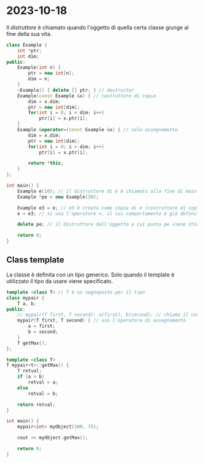 # 2023-10-18

Il *distruttore* è chiamato quando l'oggetto di quella certa classe giunge al fine della sua vita.

```cpp
class Example {
    int *ptr;
    int dim;
public:
    Example(int n) {
        ptr = new int[n];
        dim = n;
    }
    ~Example() { delete [] ptr; } // destructor
    Example(const Example &x) { // costruttore di copia
        dim = x.dim;
        ptr = new int[dim];
        for(int i = 0; i < dim; i++)
            ptr[i] = x.ptr[i];
    }
    Example &operator=(const Example &x) { // solo assegnamento
        dim = x.dim;
        ptr = new int[dim];
        for(int i = 0; i < dim; i++)
            ptr[i] = x.ptr[i];

        return *this;
    }
};

int main() {
    Example e(10); // il distruttore di e è chiamato alla fine di main
    Example *pe = new Example(30);

    Example e3 = e; // e3 è creato come copia di e (costruttore di copia)
    e = e3; // si usa l'operatore =, il cui comportamento è già definito nella classe

    delete pe; // il distruttore dell'oggetto a cui punta pe viene chiamato esplicitamente

    return 0;
}
```

## Class template

La classe è definita con un tipo generico. Solo quando il template è utilizzato il tipo da usare viene specificato.

```cpp
template <class T> // T è un segnaposto per il tipo
class mypair {
    T a, b;
public:
    // mypair(T first, T second): a(first), b(second); // chiama il costruttore di copia
    mypair(T first, T second) { // usa l'operatore di assegnamento
        a = first;
        b = second;
    }
    T getMax();
};

template <class T>
T mypair<t>::getMax() {
    T retval;
    if (a > b)
        retval = a;
    else
        retval = b;

    return retval;
}

int main() {
    mypair<int> myObject(100, 75);

    cout << myObject.getMax();

    return 0;
}
```
